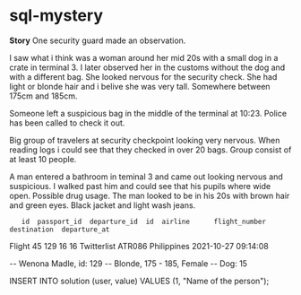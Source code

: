 # sql-mystery

**Story**
One security guard made an observation.

I saw what i think was a woman around her mid 20s with a small dog in a crate in terminal 3. I later observed her in the customs without the dog and with a different bag. She looked nervous for the security check. She had light or blonde hair and i belive she was very tall. Somewhere between 175cm and 185cm.

Someone left a suspicious bag in the middle of the terminal at 10:23. Police has been called to check it out.

Big group of travelers at security checkpoint looking very nervous. When reading logs i could see that they checked in over 20 bags. Group consist of at least 10 people.

A man entered a bathroom in teminal 3 and came out looking nervous and suspicious. I walked past him and could see that his pupils where wide open. Possible drug usage. The man looked to be in his 20s with brown hair and green eyes. Black jacket and light wash jeans.

       id  passport_id  departure_id  id  airline      flight_number  destination  departure_at
Flight 45  129          16            16  Twitterlist  ATR086         Philippines  2021-10-27 09:14:08

-- Wenona Madle, id: 129
-- Blonde, 175 - 185, Female
-- Dog: 15

INSERT INTO solution (user, value) VALUES (1, "Name of the person");